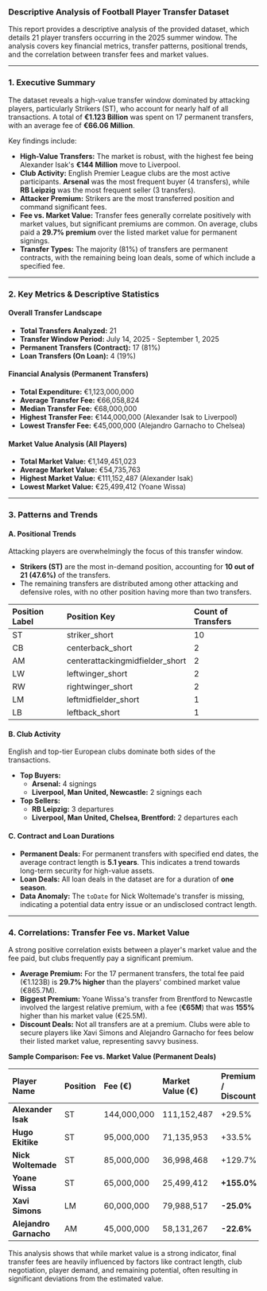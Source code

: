 ### **Descriptive Analysis of Football Player Transfer Dataset**

This report provides a descriptive analysis of the provided dataset, which details 21 player transfers occurring in the 2025 summer window. The analysis covers key financial metrics, transfer patterns, positional trends, and the correlation between transfer fees and market values.

---

### **1. Executive Summary**

The dataset reveals a high-value transfer window dominated by attacking players, particularly Strikers (ST), who account for nearly half of all transactions. A total of **€1.123 Billion** was spent on 17 permanent transfers, with an average fee of **€66.06 Million**.

Key findings include:
*   **High-Value Transfers:** The market is robust, with the highest fee being Alexander Isak's **€144 Million** move to Liverpool.
*   **Club Activity:** English Premier League clubs are the most active participants. **Arsenal** was the most frequent buyer (4 transfers), while **RB Leipzig** was the most frequent seller (3 transfers).
*   **Attacker Premium:** Strikers are the most transferred position and command significant fees.
*   **Fee vs. Market Value:** Transfer fees generally correlate positively with market values, but significant premiums are common. On average, clubs paid a **29.7% premium** over the listed market value for permanent signings.
*   **Transfer Types:** The majority (81%) of transfers are permanent contracts, with the remaining being loan deals, some of which include a specified fee.

---

### **2. Key Metrics & Descriptive Statistics**

#### **Overall Transfer Landscape**
*   **Total Transfers Analyzed:** 21
*   **Transfer Window Period:** July 14, 2025 - September 1, 2025
*   **Permanent Transfers (Contract):** 17 (81%)
*   **Loan Transfers (On Loan):** 4 (19%)

#### **Financial Analysis (Permanent Transfers)**
*   **Total Expenditure:** €1,123,000,000
*   **Average Transfer Fee:** €66,058,824
*   **Median Transfer Fee:** €68,000,000
*   **Highest Transfer Fee:** €144,000,000 (Alexander Isak to Liverpool)
*   **Lowest Transfer Fee:** €45,000,000 (Alejandro Garnacho to Chelsea)

#### **Market Value Analysis (All Players)**
*   **Total Market Value:** €1,149,451,023
*   **Average Market Value:** €54,735,763
*   **Highest Market Value:** €111,152,487 (Alexander Isak)
*   **Lowest Market Value:** €25,499,412 (Yoane Wissa)

---

### **3. Patterns and Trends**

#### **A. Positional Trends**
Attacking players are overwhelmingly the focus of this transfer window.
*   **Strikers (ST)** are the most in-demand position, accounting for **10 out of 21 (47.6%)** of the transfers.
*   The remaining transfers are distributed among other attacking and defensive roles, with no other position having more than two transfers.

| Position Label | Position Key                    | Count of Transfers |
| :------------- | :------------------------------ | :----------------- |
| ST             | striker_short                   | 10                 |
| CB             | centerback_short                | 2                  |
| AM             | centerattackingmidfielder_short | 2                  |
| LW             | leftwinger_short                | 2                  |
| RW             | rightwinger_short               | 2                  |
| LM             | leftmidfielder_short            | 1                  |
| LB             | leftback_short                  | 1                  |

#### **B. Club Activity**
English and top-tier European clubs dominate both sides of the transactions.
*   **Top Buyers:**
    *   **Arsenal:** 4 signings
    *   **Liverpool, Man United, Newcastle:** 2 signings each
*   **Top Sellers:**
    *   **RB Leipzig:** 3 departures
    *   **Liverpool, Man United, Chelsea, Brentford:** 2 departures each

#### **C. Contract and Loan Durations**
*   **Permanent Deals:** For permanent transfers with specified end dates, the average contract length is **5.1 years**. This indicates a trend towards long-term security for high-value assets.
*   **Loan Deals:** All loan deals in the dataset are for a duration of **one season**.
*   **Data Anomaly:** The `toDate` for Nick Woltemade's transfer is missing, indicating a potential data entry issue or an undisclosed contract length.

---

### **4. Correlations: Transfer Fee vs. Market Value**

A strong positive correlation exists between a player's market value and the fee paid, but clubs frequently pay a significant premium.

*   **Average Premium:** For the 17 permanent transfers, the total fee paid (€1.123B) is **29.7% higher** than the players' combined market value (€865.7M).
*   **Biggest Premium:** Yoane Wissa's transfer from Brentford to Newcastle involved the largest relative premium, with a fee (**€65M**) that was **155%** higher than his market value (€25.5M).
*   **Discount Deals:** Not all transfers are at a premium. Clubs were able to secure players like Xavi Simons and Alejandro Garnacho for fees below their listed market value, representing savvy business.

**Sample Comparison: Fee vs. Market Value (Permanent Deals)**

| Player Name         | Position | Fee (€)     | Market Value (€) | Premium / Discount |
| :------------------ | :------- | :---------- | :--------------- | :----------------- |
| **Alexander Isak**  | ST       | 144,000,000 | 111,152,487      | +29.5%             |
| **Hugo Ekitike**    | ST       | 95,000,000  | 71,135,953       | +33.5%             |
| **Nick Woltemade**  | ST       | 85,000,000  | 36,998,468       | +129.7%            |
| **Yoane Wissa**     | ST       | 65,000,000  | 25,499,412       | **+155.0%**        |
| **Xavi Simons**     | LM       | 60,000,000  | 79,988,517       | **-25.0%**         |
| **Alejandro Garnacho** | AM    | 45,000,000  | 58,131,267       | **-22.6%**         |

This analysis shows that while market value is a strong indicator, final transfer fees are heavily influenced by factors like contract length, club negotiation, player demand, and remaining potential, often resulting in significant deviations from the estimated value.
